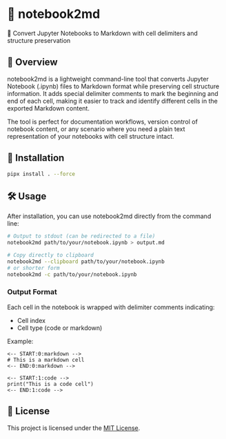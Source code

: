 # 📓 notebook2md

🔄 Convert Jupyter Notebooks to Markdown with cell delimiters and structure preservation

## 📖 Overview

notebook2md is a lightweight command-line tool that converts Jupyter Notebook (.ipynb) files to Markdown format while preserving cell structure information. It adds special delimiter comments to mark the beginning and end of each cell, making it easier to track and identify different cells in the exported Markdown content.

The tool is perfect for documentation workflows, version control of notebook content, or any scenario where you need a plain text representation of your notebooks with cell structure intact.

## 🚀 Installation

```bash
pipx install . --force
```

## 🛠️ Usage

After installation, you can use notebook2md directly from the command line:

```bash
# Output to stdout (can be redirected to a file)
notebook2md path/to/your/notebook.ipynb > output.md

# Copy directly to clipboard
notebook2md --clipboard path/to/your/notebook.ipynb
# or shorter form
notebook2md -c path/to/your/notebook.ipynb
```

### Output Format

Each cell in the notebook is wrapped with delimiter comments indicating:
- Cell index
- Cell type (code or markdown)

Example:
```
<-- START:0:markdown -->
# This is a markdown cell
<-- END:0:markdown -->

<-- START:1:code -->
print("This is a code cell")
<-- END:1:code -->
```

## 📄 License

This project is licensed under the [MIT License](LICENSE).